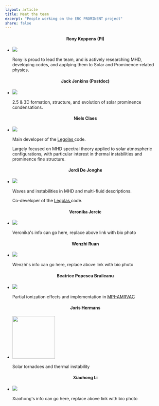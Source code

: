 ```yaml
---
layout: article
title: Meet the team
excerpt: "People working on the ERC PROMINENT project"
share: false
---
```


<ul class="th-grid">
  <h4 style="text-align:center">Rony Keppens (PI)</h4>
  <li>
    <a href="ronykeppens"><img src="{{ site.url }}/images/bio-photo-RK.png"></a>
  </li>

  Rony is proud to lead the team, and is actively researching MHD, developing codes, and applying them to Solar and Prominence-related physics.

</ul>



<ul class="th-grid_right">
  <h4 style="text-align:center">Jack Jenkins (Postdoc)</h4>
  <li>
    <a href="jackjenkins"><img src="{{ site.url }}/images/jack_bio_photo_erc.jpg"></a>
  </li>

  2.5 & 3D formation, structure, and evolution of solar prominence condensations.

</ul>


<ul class="th-grid">
  <h4 style="text-align:center">Niels Claes</h4>
  <li>
    <a href="nielsclaes"><img src="{{ site.url }}/images/bio-photo.jpg"></a>
  </li>

  Main developer of the
  <a href="https://github.com/n-claes/legolas">
    Legolas
  </a>
  code. <br>

  Largely focused on MHD spectral theory applied to solar atmospheric
  configurations, with particular interest in thermal instabilities and prominence
  fine structure.

</ul>


<ul class="th-grid_right">
  <h4 style="text-align:center">Jordi De Jonghe</h4>
  <li>
    <a href="jordidejonghe"><img src="{{ site.url }}/images/bio-photo.jpg"></a>
  </li>

  Waves and instabilities in MHD and multi-fluid descriptions. <br>

  Co-developer of the
  <a href="https://github.com/n-claes/legolas">
    Legolas
  </a>
  code.

</ul>


<ul class="th-grid">
  <h4 style="text-align:center">Veronika Jercic</h4>
  <li>
    <a href="veronikajercic"><img src="{{ site.url }}/images/bio-photo.jpg"></a>
  </li>

  Veronika's info can go here, replace above link with bio photo

</ul>


<ul class="th-grid_right">
  <h4 style="text-align:center">Wenzhi Ruan</h4>
  <li>
    <a href="wenzhiruan"><img src="{{ site.url }}/images/bio-photo.jpg"></a>
  </li>

  Wenzhi's info can go here, replace above link with bio photo

</ul>


<ul class="th-grid">
  <h4 style="text-align:center">Beatrice Popescu Braileanu</h4>
  <li>
    <a href="beatricebraileanu"><img src="{{ site.url }}/images/bio-photo-bpb.png"></a>
  </li>

  Partial ionization effects and implementation in
  <a href="http://amrvac.org">
    MPI-AMRVAC
  </a>

</ul>


<ul class="th-grid_right">
  <h4 style="text-align:center">Joris Hermans</h4>
  <li>
    <a href="jorishermans"><img src="{{ site.url }}/images/bio-photo-Joris.jpg" width="140" ></a>
  </li>

  Solar tornadoes and thermal instability

</ul>


<ul class="th-grid">
  <h4 style="text-align:center">Xiaohong Li</h4>
  <li>
    <a href="xiaohongli"><img src="{{ site.url }}/images/bio-photo.jpg"></a>
  </li>

  Xiaohong's info can go here, replace above link with bio photo

</ul>
